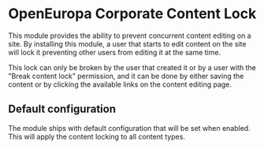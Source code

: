 # OpenEuropa Corporate Content Lock

This module provides the ability to prevent concurrent content editing on a site.
By installing this module, a user that starts to edit content on the site will lock it preventing other users from
editing it at the same time.

This lock can only be broken by the user that created it or by a user with the "Break content lock" permission, and it
can be done by either saving the content or by clicking the available links on the content editing page.

## Default configuration

The module ships with default configuration that will be set when enabled. This will apply the content locking to
all content types.
